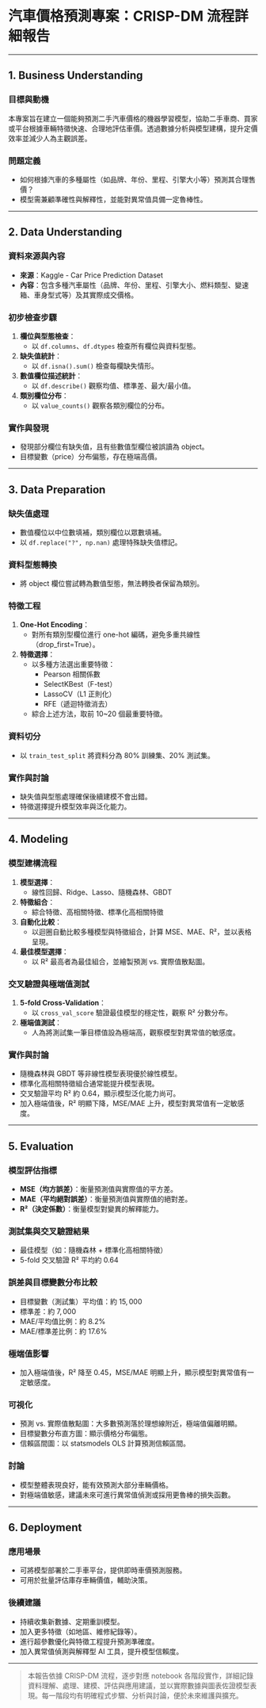 
# 汽車價格預測專案：CRISP-DM 流程詳細報告

---

## 1. Business Understanding

### 目標與動機
本專案旨在建立一個能夠預測二手汽車價格的機器學習模型，協助二手車商、買家或平台根據車輛特徵快速、合理地評估車價。透過數據分析與模型建構，提升定價效率並減少人為主觀誤差。

### 問題定義
- 如何根據汽車的多種屬性（如品牌、年份、里程、引擎大小等）預測其合理售價？
- 模型需兼顧準確性與解釋性，並能對異常值具備一定魯棒性。

---

## 2. Data Understanding

### 資料來源與內容
- **來源**：Kaggle - Car Price Prediction Dataset
- **內容**：包含多種汽車屬性（品牌、年份、里程、引擎大小、燃料類型、變速箱、車身型式等）及其實際成交價格。

### 初步檢查步驟
1. **欄位與型態檢查**：
    - 以 `df.columns`、`df.dtypes` 檢查所有欄位與資料型態。
2. **缺失值統計**：
    - 以 `df.isna().sum()` 檢查每欄缺失情形。
3. **數值欄位描述統計**：
    - 以 `df.describe()` 觀察均值、標準差、最大/最小值。
4. **類別欄位分布**：
    - 以 `value_counts()` 觀察各類別欄位的分布。

### 實作與發現
- 發現部分欄位有缺失值，且有些數值型欄位被誤讀為 object。
- 目標變數（price）分布偏態，存在極端高價。

---

## 3. Data Preparation

### 缺失值處理
- 數值欄位以中位數填補，類別欄位以眾數填補。
- 以 `df.replace("?", np.nan)` 處理特殊缺失值標記。

### 資料型態轉換
- 將 object 欄位嘗試轉為數值型態，無法轉換者保留為類別。

### 特徵工程
1. **One-Hot Encoding**：
    - 對所有類別型欄位進行 one-hot 編碼，避免多重共線性（drop_first=True）。
2. **特徵選擇**：
    - 以多種方法選出重要特徵：
        - Pearson 相關係數
        - SelectKBest（F-test）
        - LassoCV（L1 正則化）
        - RFE（遞迴特徵消去）
    - 綜合上述方法，取前 10~20 個最重要特徵。

### 資料切分
- 以 `train_test_split` 將資料分為 80% 訓練集、20% 測試集。

### 實作與討論
- 缺失值與型態處理確保後續建模不會出錯。
- 特徵選擇提升模型效率與泛化能力。

---

## 4. Modeling

### 模型建構流程
1. **模型選擇**：
    - 線性回歸、Ridge、Lasso、隨機森林、GBDT
2. **特徵組合**：
    - 綜合特徵、高相關特徵、標準化高相關特徵
3. **自動化比較**：
    - 以迴圈自動比較多種模型與特徵組合，計算 MSE、MAE、R²，並以表格呈現。
4. **最佳模型選擇**：
    - 以 R² 最高者為最佳組合，並繪製預測 vs. 實際值散點圖。

### 交叉驗證與極端值測試
1. **5-fold Cross-Validation**：
    - 以 `cross_val_score` 驗證最佳模型的穩定性，觀察 R² 分數分布。
2. **極端值測試**：
    - 人為將測試集一筆目標值設為極端高，觀察模型對異常值的敏感度。

### 實作與討論
- 隨機森林與 GBDT 等非線性模型表現優於線性模型。
- 標準化高相關特徵組合通常能提升模型表現。
- 交叉驗證平均 R² 約 0.64，顯示模型泛化能力尚可。
- 加入極端值後，R² 明顯下降，MSE/MAE 上升，模型對異常值有一定敏感度。

---

## 5. Evaluation

### 模型評估指標
- **MSE（均方誤差）**：衡量預測值與實際值的平方差。
- **MAE（平均絕對誤差）**：衡量預測值與實際值的絕對差。
- **R²（決定係數）**：衡量模型對變異的解釋能力。

### 測試集與交叉驗證結果
- 最佳模型（如：隨機森林 + 標準化高相關特徵）
- 5-fold 交叉驗證 R² 平均約 0.64

### 誤差與目標變數分布比較
- 目標變數（測試集）平均值：約 $15,000$
- 標準差：約 $7,000$
- MAE/平均值比例：約 8.2%
- MAE/標準差比例：約 17.6%

### 極端值影響
- 加入極端值後，R² 降至 0.45，MSE/MAE 明顯上升，顯示模型對異常值有一定敏感度。

### 可視化
- 預測 vs. 實際值散點圖：大多數預測落於理想線附近，極端值偏離明顯。
- 目標變數分布直方圖：顯示價格分布偏態。
- 信賴區間圖：以 statsmodels OLS 計算預測信賴區間。

### 討論
- 模型整體表現良好，能有效預測大部分車輛價格。
- 對極端值敏感，建議未來可進行異常值偵測或採用更魯棒的損失函數。

---

## 6. Deployment

### 應用場景
- 可將模型部署於二手車平台，提供即時車價預測服務。
- 可用於批量評估庫存車輛價值，輔助決策。

### 後續建議
- 持續收集新數據、定期重訓模型。
- 加入更多特徵（如地區、維修紀錄等）。
- 進行超參數優化與特徵工程提升預測準確度。
- 加入異常值偵測與解釋型 AI 工具，提升模型信賴度。

---

> 本報告依據 CRISP-DM 流程，逐步對應 notebook 各階段實作，詳細記錄資料理解、處理、建模、評估與應用建議，並以實際數據與圖表佐證模型表現。每一階段均有明確程式步驟、分析與討論，便於未來維護與擴充。
